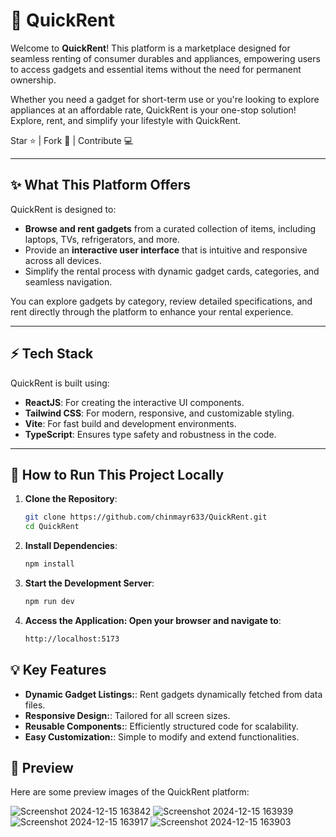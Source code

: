# 🚀 QuickRent

Welcome to **QuickRent**! This platform is a marketplace designed for seamless renting of consumer durables and appliances, empowering users to access gadgets and essential items without the need for permanent ownership.

Whether you need a gadget for short-term use or you're looking to explore appliances at an affordable rate, QuickRent is your one-stop solution! Explore, rent, and simplify your lifestyle with QuickRent.

Star ⭐ | Fork 🔗 | Contribute 💻

---

## ✨ What This Platform Offers

QuickRent is designed to:
- **Browse and rent gadgets** from a curated collection of items, including laptops, TVs, refrigerators, and more.
- Provide an **interactive user interface** that is intuitive and responsive across all devices.
- Simplify the rental process with dynamic gadget cards, categories, and seamless navigation.

You can explore gadgets by category, review detailed specifications, and rent directly through the platform to enhance your rental experience.

---

## ⚡ Tech Stack

QuickRent is built using:
- **ReactJS**: For creating the interactive UI components.
- **Tailwind CSS**: For modern, responsive, and customizable styling.
- **Vite**: For fast build and development environments.
- **TypeScript**: Ensures type safety and robustness in the code.

---

## 🎯 How to Run This Project Locally

1. **Clone the Repository**:
   ```bash
   git clone https://github.com/chinmayr633/QuickRent.git
   cd QuickRent
2. **Install Dependencies**:
   ```bash
   npm install
3. **Start the Development Server**:
   ```bash
   npm run dev
4. **Access the Application: Open your browser and navigate to**:
    ```bash
    http://localhost:5173

## 💡 Key Features
- **Dynamic Gadget Listings:**: Rent gadgets dynamically fetched from data files.
- **Responsive Design:**: Tailored for all screen sizes.
- **Reusable Components:**: Efficiently structured code for scalability.
- **Easy Customization:**: Simple to modify and extend functionalities.

## 📸 Preview 

Here are some preview images of the QuickRent platform:

![Screenshot 2024-12-15 163842](https://github.com/user-attachments/assets/08a1ed46-7443-423f-806d-3f5101eaac8c)
![Screenshot 2024-12-15 163939](https://github.com/user-attachments/assets/34ea9825-f183-4d73-a4b9-0a8753801108)
![Screenshot 2024-12-15 163917](https://github.com/user-attachments/assets/07c8abab-99c3-4851-9896-07481130b252)
![Screenshot 2024-12-15 163903](https://github.com/user-attachments/assets/f546c973-07a8-4a98-a2b1-aa4b4f074044)



